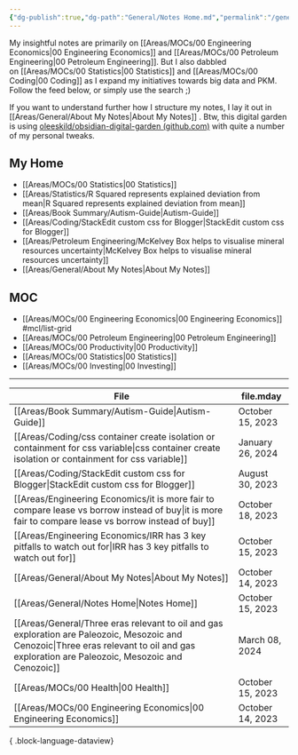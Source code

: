 ```yaml
---
{"dg-publish":true,"dg-path":"General/Notes Home.md","permalink":"/general/notes-home/","title":"Notes Home","tags":["gardenEntry"]}
---
```



My insightful notes are primarily on [[Areas/MOCs/00 Engineering Economics\|00 Engineering Economics]] and [[Areas/MOCs/00 Petroleum Engineering\|00 Petroleum Engineering]]. But I also dabbled on [[Areas/MOCs/00 Statistics\|00 Statistics]] and [[Areas/MOCs/00 Coding\|00 Coding]] as I expand my initiatives towards big data and PKM. Follow the feed below, or simply use the search ;)

If you want to understand further how I structure my notes, I lay it out in [[Areas/General/About My Notes\|About My Notes]] . Btw, this digital garden is using [oleeskild/obsidian-digital-garden (github.com)](https://github.com/oleeskild/obsidian-digital-garden) with quite a number of my personal tweaks.

## My Home
- [[Areas/MOCs/00 Statistics\|00 Statistics]]
- [[Areas/Statistics/R Squared represents explained deviation from mean\|R Squared represents explained deviation from mean]]
- [[Areas/Book Summary/Autism-Guide\|Autism-Guide]]
- [[Areas/Coding/StackEdit custom css for Blogger\|StackEdit custom css for Blogger]]
- [[Areas/Petroleum Engineering/McKelvey Box helps to visualise mineral resources uncertainty\|McKelvey Box helps to visualise mineral resources uncertainty]]
- [[Areas/General/About My Notes\|About My Notes]]

## MOC
- [[Areas/MOCs/00 Engineering Economics\|00 Engineering Economics]] #mcl/list-grid 
- [[Areas/MOCs/00 Petroleum Engineering\|00 Petroleum Engineering]]
- [[Areas/MOCs/00 Productivity\|00 Productivity]]
- [[Areas/MOCs/00 Statistics\|00 Statistics]]
- [[Areas/MOCs/00 Investing\|00 Investing]]

---

| File                                                                                                                                                                                          | file.mday        |
| --------------------------------------------------------------------------------------------------------------------------------------------------------------------------------------------- | ---------------- |
| [[Areas/Book Summary/Autism-Guide\|Autism-Guide]]                                                                                                                                          | October 15, 2023 |
| [[Areas/Coding/css container create isolation or containment for css variable\|css container create isolation or containment for css variable]]                                            | January 26, 2024 |
| [[Areas/Coding/StackEdit custom css for Blogger\|StackEdit custom css for Blogger]]                                                                                                        | August 30, 2023  |
| [[Areas/Engineering Economics/it is more fair to compare lease vs borrow instead of buy\|it is more fair to compare lease vs borrow instead of buy]]                                       | October 18, 2023 |
| [[Areas/Engineering Economics/IRR has 3 key pitfalls to watch out for\|IRR has 3 key pitfalls to watch out for]]                                                                           | October 15, 2023 |
| [[Areas/General/About My Notes\|About My Notes]]                                                                                                                                           | October 14, 2023 |
| [[Areas/General/Notes Home\|Notes Home]]                                                                                                                                                   | October 15, 2023 |
| [[Areas/General/Three eras relevant to oil and gas exploration are Paleozoic, Mesozoic and Cenozoic\|Three eras relevant to oil and gas exploration are Paleozoic, Mesozoic and Cenozoic]] | March 08, 2024   |
| [[Areas/MOCs/00 Health\|00 Health]]                                                                                                                                                        | October 15, 2023 |
| [[Areas/MOCs/00 Engineering Economics\|00 Engineering Economics]]                                                                                                                          | October 14, 2023 |

{ .block-language-dataview}
